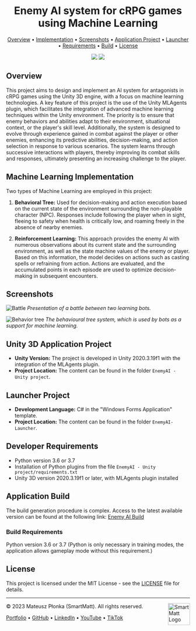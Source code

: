 <h1 align="center">Enemy AI system for cRPG games using Machine Learning</h1>

<p align="center">
  <a href="#overview">Overview</a> •
  <a href="#machine-learning-implementation">Implementation</a> •
  <a href="#screenshots">Screenshots</a> •
  <a href="#unity-3d-application-project">Application Project</a> •
  <a href="#launcher-project">Launcher</a> •
  <a href="#developer-requirements">Requirements</a> •
  <a href="#application-build">Build</a> •
  <a href="#license">License</a>
</p>

<p align="center">
  <img src="https://img.shields.io/badge/License-MIT-yellow.svg" />
  <img src="https://img.shields.io/badge/Author-SmartMatt-blue" />
</p>

## Overview
This project aims to design and implement an AI system for antagonists in cRPG games using the Unity 3D engine, with a focus on machine learning technologies. A key feature of this project is the use of the Unity MLAgents plugin, which facilitates the integration of advanced machine learning techniques within the Unity environment. The priority is to ensure that enemy behaviors and abilities adapt to their environment, situational context, or the player's skill level. Additionally, the system is designed to evolve through experience gained in combat against the player or other enemies, enhancing its predictive abilities, decision-making, and action selection in response to various scenarios. The system learns through successive interactions with players, thereby improving its combat skills and responses, ultimately presenting an increasing challenge to the player.

## Machine Learning Implementation
Two types of Machine Learning are employed in this project:

1. **Behavioral Tree:** Used for decision-making and action execution based on the current state of the environment surrounding the non-playable character (NPC). Responses include following the player when in sight, fleeing to safety when health is critically low, and roaming freely in the absence of nearby enemies.

2. **Reinforcement Learning:** This approach provides the enemy AI with numerous observations about its current state and the surrounding environment, as well as the state machine values of the enemy or player. Based on this information, the model decides on actions such as casting spells or refraining from action. Actions are evaluated, and the accumulated points in each episode are used to optimize decision-making in subsequent encounters.

## Screenshots
![Battle](https://smartmatt.pl/github/enemy-ai/battle.png)
*Presentation of a battle between two learning bots.*

![Behavior tree](https://smartmatt.pl/github/enemy-ai/behaviour-tree.png)
*The behavioural tree system, which is used by bots as a support for machine learning.*

## Unity 3D Application Project
- **Unity Version:** The project is developed in Unity 2020.3.19f1 with the integration of the MLAgents plugin.
- **Project Location:** The content can be found in the folder `EnemyAI - Unity project`.

## Launcher Project
- **Development Language:** C# in the "Windows Forms Application" template.
- **Project Location:** The content can be found in the folder `EnemyAI- Launcher`.

## Developer Requirements
- Python version 3.6 or 3.7
- Installation of Python plugins from the file `EnemyAI - Unity project/requirements.txt`
- Unity 3D version 2020.3.19f1 or later, with MLAgents plugin installed

## Application Build
The build generation procedure is complex. Access to the latest available version can be found at the following link:
[Enemy AI Build](https://smartmatt.pl/enemy-ai-build)

### Build Requirements
Python version 3.6 or 3.7 (Python is only necessary in training modes, the application allows gameplay mode without this requirement.)

## License
This project is licensed under the MIT License - see the [LICENSE](LICENSE) file for details.

---
&copy; 2023 Mateusz Płonka (SmartMatt). All rights reserved.
<a href="https://smartmatt.pl/">
    <img src="https://smartmatt.pl/github/smartmatt-logo.png" title="SmartMatt Logo" align="right" width="60" />
</a>

<p align="left">
  <a href="https://smartmatt.pl/">Portfolio</a> •
  <a href="https://github.com/SmartMaatt">GitHub</a> •
  <a href="https://www.linkedin.com/in/mateusz-p%C5%82onka-328a48214/">LinkedIn</a> •
  <a href="https://www.youtube.com/user/SmartHDesigner">YouTube</a> •
  <a href="https://www.tiktok.com/@smartmaatt">TikTok</a>
</p>
